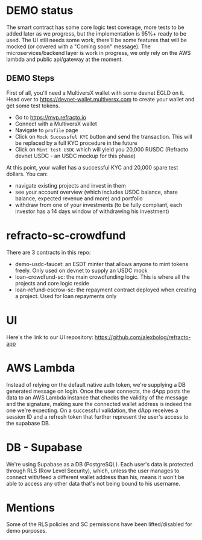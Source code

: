 # DEMO status
The smart contract has some core logic test coverage, more tests to be added later as we progress, but the implementation is 95%+ ready to be used.
The UI still needs some work, there'll be some features that will be mocked (or covered with a "Coming soon" message).
The microservices/backend layer is work in progress, we only rely on the AWS lambda and public api/gateway at the moment.

## DEMO Steps
First of all, you'll need a MultiversX wallet with some devnet EGLD on it.
Head over to https://devnet-wallet.multiversx.com to create your wallet and get some test tokens.

- Go to https://mvp.refracto.io
- Connect with a MultiversX wallet
- Navigate to `profile` page
- Click on `Mock Successful KYC` button and send the transaction. This will be replaced by a full KYC procedure in the future
- Click on `Mint test USDC` which will yield you 20,000 RUSDC (Refracto devnet USDC - an USDC mockup for this phase)

At this point, your wallet has a successful KYC and 20,000 spare test dollars.
You can:
- navigate existing projects and invest in them
- see your account overview (which includes USDC balance, share balance, expected revenue and more) and portfolio
- withdraw from one of your investments (to be fully compliant, each investor has a 14 days window of withdrawing his investment)


# refracto-sc-crowdfund
There are 3 contracts in this repo:
- demo-usdc-faucet: an ESDT minter that allows anyone to mint tokens freely. Only used on devnet to supply an USDC mock
- loan-crowdfund-sc: the main crowdfunding logic. This is where all the projects and core logic reside
- loan-refund-escrow-sc: the repayment contract deployed when creating a project. Used for loan repayments only

# UI

Here's the link to our UI repository: https://github.com/alexbolog/refracto-app

# AWS Lambda

Instead of relying on the default native auth token, we're supplying a DB generated message on login.
Once the user connects, the dApp posts the data to an AWS Lambda instance that checks the validity of the message and the signature, making sure the connected wallet address is indeed the one we're expecting.
On a successful validation, the dApp receives a session ID and a refresh token that further represent the user's access to the supabase DB.

# DB - Supabase
We're using Supabase as a DB (PostgreSQL). Each user's data is protected through RLS (Row Level Security), which, unless the user manages to connect with/feed a different wallet address than his, means it won't be able to access any other data that's not being bound to his username.

# Mentions
Some of the RLS policies and SC permissions have been lifted/disabled for demo purposes.
